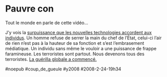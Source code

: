# Pauvre con

Tout le monde en parle de cette vidéo…

J’y vois la [surpuissance que les nouvelles technologies accordent aux individus](le-cinquieme-pouvoir-militaire.md). Un homme refuse de serrer la main du chef de l’État, celui-ci l’air de rien n’est pas à la hauteur de sa fonction et s’est l’embrasement médiatique. Un individu sans même le vouloir a une puissance de frappe faramineuse. Les terroristes sont partout. Nous devenons tous des terroristes. [La guérilla globale a commencé.](le-cinquieme-pouvoir-militaire.md)

#noepub #coup_de_gueule #y2008 #2008-2-24-19h34
